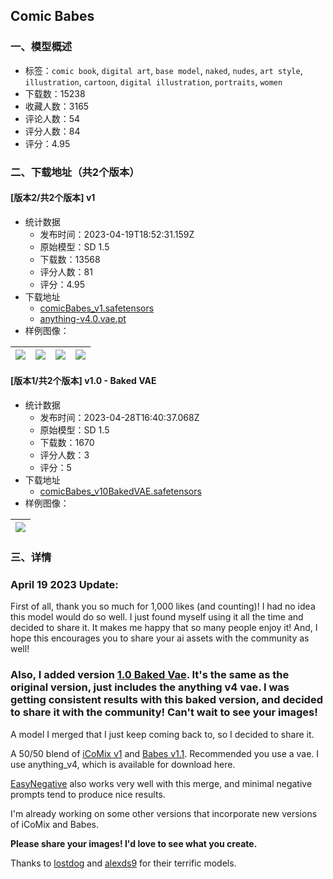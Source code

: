 ## Comic Babes
### 一、模型概述

- 标签：`comic book`, `digital art`, `base model`, `naked`, `nudes`, `art style`, `illustration`, `cartoon`, `digital illustration`, `portraits`, `women`
- 下载数：15238
- 收藏人数：3165
- 评论人数：54
- 评分人数：84
- 评分：4.95

### 二、下载地址（共2个版本）

#### [版本2/共2个版本] v1

- 统计数据
  - 发布时间：2023-04-19T18:52:31.159Z
  - 原始模型：SD 1.5
  - 下载数：13568
  - 评分人数：81
  - 评分：4.95
- 下载地址
  - [comicBabes_v1.safetensors](https://civitai.com/api/download/models/24129)
  - [anything-v4.0.vae.pt](https://civitai.com/api/download/models/24129?type=VAE&format=Other)
- 样例图像：

| <img src="https://image.civitai.com/xG1nkqKTMzGDvpLrqFT7WA/edb375b8-e520-45f8-15ca-fad3a2b36100/width=450/538905.jpeg" /> | <img src="https://image.civitai.com/xG1nkqKTMzGDvpLrqFT7WA/f75f7368-36d7-413b-d382-d8527a9ae100/width=450/535340.jpeg" /> | <img src="https://image.civitai.com/xG1nkqKTMzGDvpLrqFT7WA/11eaeb5e-6b83-4f23-a36f-a6f6d8c37500/width=450/262142.jpeg" /> | <img src="https://image.civitai.com/xG1nkqKTMzGDvpLrqFT7WA/4db68b29-ee33-4a76-274c-b3ce90f0d500/width=450/262145.jpeg" /> |
| ---- | ---- | ---- | ---- |

#### [版本1/共2个版本] v1.0 - Baked VAE

- 统计数据
  - 发布时间：2023-04-28T16:40:37.068Z
  - 原始模型：SD 1.5
  - 下载数：1670
  - 评分人数：3
  - 评分：5
- 下载地址
  - [comicBabes_v10BakedVAE.safetensors](https://civitai.com/api/download/models/50094)
- 样例图像：

| <img src="https://image.civitai.com/xG1nkqKTMzGDvpLrqFT7WA/a127016a-3e5b-4220-b277-2128236cfd00/width=450/538937.jpeg" /> |
| ---- |


### 三、详情
<h3><strong>April 19 2023 Update</strong>: </h3><p>First of all, thank you so much for 1,000 likes (and counting)! I had no idea this model would do so well. I just found myself using it all the time and decided to share it. It makes me happy that so many people enjoy it! And, I hope this encourages you to share your ai assets with the community as well!</p><h3>Also, I added version <u>1.0 Baked Vae</u>. It's the same as the original version, just includes the anything v4 vae. I was getting consistent results with this baked version, and decided to share it with the community! Can't wait to see your images!</h3><p>A model I merged that I just keep coming back to, so I decided to share it.</p><p>A 50/50 blend of <a target="_blank" rel="ugc" href="https://civitai.com/models/16164/icomix">iCoMix v1</a> and <a target="_blank" rel="ugc" href="https://civitai.com/models/2220/babes">Babes v1.1</a>. Recommended you use a vae. I use anything_v4, which is available for download here.</p><p><a target="_blank" rel="ugc" href="https://civitai.com/models/7808/easynegative">EasyNegative</a> also works very well with this merge, and minimal negative prompts tend to produce nice results.</p><p>I'm already working on some other versions that incorporate new versions of iCoMix and Babes.</p><p><strong>Please share your images! I'd love to see what you create.</strong></p><p>Thanks to <a target="_blank" rel="ugc" href="https://civitai.com/user/lostdog">lostdog</a> and <a target="_blank" rel="ugc" href="https://civitai.com/user/alexds9">alexds9</a> for their terrific models.</p>